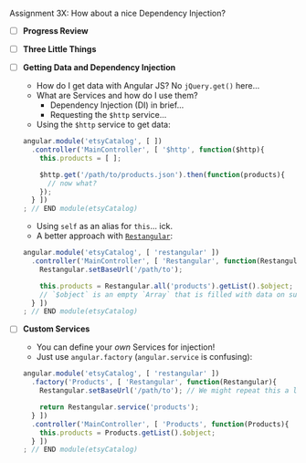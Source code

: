 Assignment 3X: How about a nice Dependency Injection?

* [ ] **Progress Review**
* [ ] **Three Little Things**
* [ ] **Getting Data and Dependency Injection**
  * How do I get data with Angular JS? No `jQuery.get()` here...
  * What are Services and how do I use them?
    * Dependency Injection (DI) in brief...
    * Requesting the `$http` service...
  * Using the `$http` service to get data:
  ```javascript
  angular.module('etsyCatalog', [ ])
    .controller('MainController', [ '$http', function($http){
      this.products = [ ];

      $http.get('/path/to/products.json').then(function(products){
        // now what?
      });
    } ])
  ; // END module(etsyCatalog)
  ```
  * Using `self` as an alias for `this`... ick.
  * A better approach with [`Restangular`](https://github.com/mgonto/restangular):
  ```javascript
  angular.module('etsyCatalog', [ 'restangular' ])
    .controller('MainController', [ 'Restangular', function(Restangular){
      Restangular.setBaseUrl('/path/to');

      this.products = Restangular.all('products').getList().$object;
      // `$object` is an empty `Array` that is filled with data on success
    } ])
  ; // END module(etsyCatalog)
  ```
* [ ] **Custom Services**
  * You can define your _own_ Services for injection!
  * Just use `angular.factory` (`angular.service` is confusing):
  ```javascript
  angular.module('etsyCatalog', [ 'restangular' ])
    .factory('Products', [ 'Restangular', function(Restangular){
      Restangular.setBaseUrl('/path/to'); // We might repeat this a little...

      return Restangular.service('products');
    } ])
    .controller('MainController', [ 'Products', function(Products){
      this.products = Products.getList().$object;
    } ])
  ; // END module(etsyCatalog)
  ```

